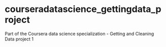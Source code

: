 # courseradatascience_gettingdata_project
Part of the Coursera data science specialization - Getting and Cleaning Data project 1
